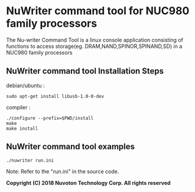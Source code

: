 # NuWriter command tool for NUC980 family processors
The Nu-writer Command Tool is a linux console application consisting of functions 
to access storage(eg. DRAM,NAND,SPINOR,SPINAND,SD) in a NUC980 family processors

## NuWriter command tool Installation Steps
debian/ubuntu : 
```
sudo apt-get install libusb-1.0-0-dev
```

compiler :
```
./configure --prefix=$PWD/install
make
make install
```
## NuWriter command tool examples
```
./nuwriter run.ini
```
Note: Refer to the "run.ini" in the source code.

**Copyright (C) 2018 Nuvoton Technology Corp. All rights reserved**


